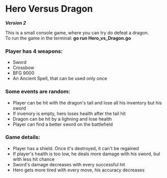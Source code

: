 # Hero Versus Dragon 
***Version 2***  

This is a small console game, where you can try do defeat a dragon.  
To run the game in the terminal: **go run Hero_vs_Dragon.go**

### Player has 4 weapons:
- Sword
- Crossbow
- BFG 9000
- An Ancient Spell, that can be used only once

### Some events are random:
- Player can be hit with the dragon's tail and lose all his inventory but his sword
- If invenory is empty, hero loses health after the tail hit
- Dragon can be hit by a lighning and lose health
- Player can find a better sword on the battlefield

### Game details:
- Player has a shield. Once it's destroyed, it can't be regained
- If player's health is too low, he deals more damage with his sword, bul with less hit chance
- Sword's damage decreases with every successful hit
- Hero gets more tired with every move, his accuracy decreases


